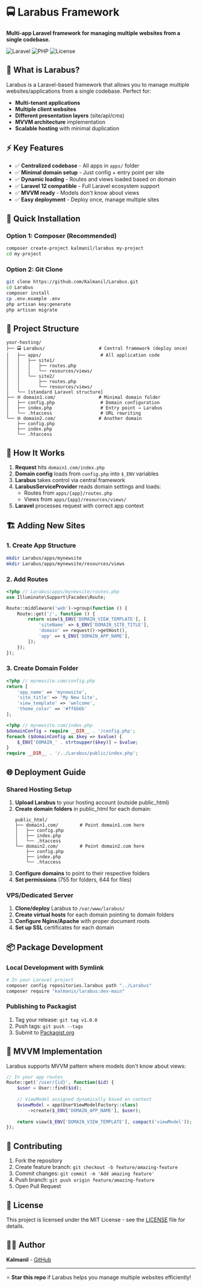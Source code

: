 # 🚍 Larabus Framework

**Multi-app Laravel framework for managing multiple websites from a single codebase.**

![Laravel](https://img.shields.io/badge/Laravel-12.x-red.svg)
![PHP](https://img.shields.io/badge/PHP-8.2+-blue.svg)
![License](https://img.shields.io/badge/License-MIT-green.svg)

## 🎯 **What is Larabus?**

Larabus is a Laravel-based framework that allows you to manage multiple websites/applications from a single codebase. Perfect for:

- **Multi-tenant applications**
- **Multiple client websites** 
- **Different presentation layers** (site/api/cms)
- **MVVM architecture** implementation
- **Scalable hosting** with minimal duplication

## ⚡ **Key Features**

- ✅ **Centralized codebase** - All apps in `apps/` folder
- ✅ **Minimal domain setup** - Just config + entry point per site
- ✅ **Dynamic loading** - Routes and views loaded based on domain
- ✅ **Laravel 12 compatible** - Full Laravel ecosystem support
- ✅ **MVVM ready** - Models don't know about views
- ✅ **Easy deployment** - Deploy once, manage multiple sites

## 🚀 **Quick Installation**

### Option 1: Composer (Recommended)

```bash
composer create-project kalmanil/larabus my-project
cd my-project
```

### Option 2: Git Clone

```bash
git clone https://github.com/Kalmanil/Larabus.git
cd Larabus
composer install
cp .env.example .env
php artisan key:generate
php artisan migrate
```

## 📁 **Project Structure**

```
your-hosting/
├── 🚍 Larabus/                    # Central framework (deploy once)
│   ├── apps/                      # All application code
│   │   ├── site1/
│   │   │   ├── routes.php
│   │   │   └── resources/views/
│   │   └── site2/
│   │       ├── routes.php
│   │       └── resources/views/
│   └── [standard Laravel structure]
├── 🌐 domain1.com/                # Minimal domain folder
│   ├── config.php                 # Domain configuration
│   ├── index.php                  # Entry point → Larabus
│   └── .htaccess                  # URL rewriting
└── 🌐 domain2.com/                # Another domain
    ├── config.php
    ├── index.php
    └── .htaccess
```

## 🎯 **How It Works**

1. **Request** hits `domain1.com/index.php`
2. **Domain config** loads from `config.php` into `$_ENV` variables  
3. **Larabus** takes control via central framework
4. **LarabusServiceProvider** reads domain settings and loads:
   - Routes from `apps/{app}/routes.php`
   - Views from `apps/{app}/resources/views/`
5. **Laravel** processes request with correct app context

## 🏗️ **Adding New Sites**

### 1. Create App Structure
```bash
mkdir Larabus/apps/mynewsite
mkdir Larabus/apps/mynewsite/resources/views
```

### 2. Add Routes
```php
<?php // Larabus/apps/mynewsite/routes.php
use Illuminate\Support\Facades\Route;

Route::middleware('web')->group(function () {
    Route::get('/', function () {
        return view($_ENV['DOMAIN_VIEW_TEMPLATE'], [
            'siteName' => $_ENV['DOMAIN_SITE_TITLE'],
            'domain' => request()->getHost(),
            'app' => $_ENV['DOMAIN_APP_NAME'],
        ]);
    });
});
```

### 3. Create Domain Folder
```php
<?php // mynewsite.com/config.php
return [
    'app_name' => 'mynewsite',
    'site_title' => 'My New Site',
    'view_template' => 'welcome',
    'theme_color' => '#ff6b6b'
];
```

```php
<?php // mynewsite.com/index.php
$domainConfig = require __DIR__ . '/config.php';
foreach ($domainConfig as $key => $value) {
    $_ENV['DOMAIN_' . strtoupper($key)] = $value;
}
require __DIR__ . '/../Larabus/public/index.php';
```

## 🌐 **Deployment Guide**

### Shared Hosting Setup

1. **Upload Larabus** to your hosting account (outside public_html)
2. **Create domain folders** in public_html for each domain:
   ```
   public_html/
   ├── domain1.com/        # Point domain1.com here
   │   ├── config.php
   │   ├── index.php  
   │   └── .htaccess
   └── domain2.com/        # Point domain2.com here
       ├── config.php
       ├── index.php
       └── .htaccess
   ```
3. **Configure domains** to point to their respective folders
4. **Set permissions** (755 for folders, 644 for files)

### VPS/Dedicated Server

1. **Clone/deploy** Larabus to `/var/www/larabus/`
2. **Create virtual hosts** for each domain pointing to domain folders
3. **Configure Nginx/Apache** with proper document roots
4. **Set up SSL** certificates for each domain

## 📦 **Package Development**

### Local Development with Symlink

```bash
# In your Laravel project
composer config repositories.larabus path "../Larabus"
composer require "kalmanis/larabus:dev-main"
```

### Publishing to Packagist

1. Tag your release: `git tag v1.0.0`
2. Push tags: `git push --tags`
3. Submit to [Packagist.org](https://packagist.org)

## 🎨 **MVVM Implementation**

Larabus supports MVVM pattern where models don't know about views:

```php
// In your app routes
Route::get('/user/{id}', function($id) {
    $user = User::find($id);
    
    // ViewModel assigned dynamically based on context
    $viewModel = app(UserViewModelFactory::class)
        ->create($_ENV['DOMAIN_APP_NAME'], $user);
    
    return view($_ENV['DOMAIN_VIEW_TEMPLATE'], compact('viewModel'));
});
```

## 🤝 **Contributing**

1. Fork the repository
2. Create feature branch: `git checkout -b feature/amazing-feature`
3. Commit changes: `git commit -m 'Add amazing feature'`
4. Push branch: `git push origin feature/amazing-feature`
5. Open Pull Request

## 📄 **License**

This project is licensed under the MIT License - see the [LICENSE](LICENSE) file for details.

## 👨‍💻 **Author**

**Kalmanil** - [GitHub](https://github.com/Kalmanil)

---

⭐ **Star this repo** if Larabus helps you manage multiple websites efficiently!